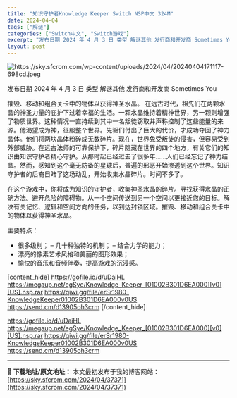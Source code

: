 ```yaml
---
title: "知识守护者Knowledge Keeper Switch NSP中文 324M"
date: 2024-04-04
tags: ["解谜"]
categories: ["Switch中文", "Switch游戏"]
excerpt: "发布日期 2024 年 4 月 3 日 类型 解谜其他 发行商和开发商 Sometimes You 摧毁、移动和组合关卡中的物体以获得神圣水晶。 在远古时代，祖先们在两颗水晶的神圣力量的庇护下过着幸福的生活。一颗水晶维持着精神世界，另一颗则增强了物质世界。这种情况一直持续到其中一名叛徒窃取并声称控制&hellip;"
layout: post
---
```


<img class="aligncenter" src="https://sky.sfcrom.com/wp-content/uploads/2024/04/20240404171117-698cd.jpeg" alt="https://sky.sfcrom.com/wp-content/uploads/2024/04/20240404171117-698cd.jpeg" />

发布日期 2024 年 4 月 3 日
类型 解谜其他
发行商和开发商 Sometimes You

摧毁、移动和组合关卡中的物体以获得神圣水晶。
在远古时代，祖先们在两颗水晶的神圣力量的庇护下过着幸福的生活。一颗水晶维持着精神世界，另一颗则增强了物质世界。这种情况一直持续到其中一名叛徒窃取并声称控制了这些能量的来源。他渴望成为神，征服整个世界。先驱们付出了巨大的代价，才成功夺回了神力晶体。他们将两块晶体粉碎成无数碎片。现在，世界免受叛徒的侵害，但容易受到外部威胁。在远古法师的可靠保护下，碎片隐藏在世界的四个地方，有关它们的知识由知识守护者精心守护。从那时起已经过去了很多年……人们已经忘记了神力结晶。然而，感知到这个毫无防备的星球后，普遍的邪恶开始渗透到这个世界。知识守护者的后裔目睹了这场动乱，开始收集水晶碎片。时间不多了。

在这个游戏中，你将成为知识的守护者，收集神圣水晶的碎片。寻找获得水晶的正确方法。避开危险的障碍物。从一个空间传送到另一个空间以更接近您的目标。解决有关记忆、逻辑和空间方向的任务，以到达封锁区域。摧毁、移动和组合关卡中的物体以获得神圣水晶。

主要特点：
- 很多级别；
– 几十种独特的机制；
– 结合力学的能力；
- 漂亮的像素艺术风格和美丽的图形效果；
- 愉快的音乐和音频伴奏，提高游戏的沉浸感。

[content_hide]
https://gofile.io/d/uDaiHL
https://megaup.net/egSye/Knowledge_Keeper_[01002B301D6EA000][v0][US].nsp.rar
https://qiwi.gg/file/erSr1980-KnowledgeKeeper01002B301D6EA000v0US
https://send.cm/d13905oh3crm
[/content_hide]

<!--wechatfans start-->
https://gofile.io/d/uDaiHL
https://megaup.net/egSye/Knowledge_Keeper_[01002B301D6EA000][v0][US].nsp.rar
https://qiwi.gg/file/erSr1980-KnowledgeKeeper01002B301D6EA000v0US
https://send.cm/d13905oh3crm
<!--wechatfans end-->

---
📖 **下载地址/原文地址：** 本文最初发布于我的博客网站：[https://sky.sfcrom.com/2024/04/37371](https://sky.sfcrom.com/2024/04/37371)
